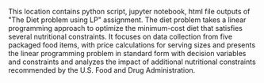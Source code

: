 This location contains python script, jupyter notebook, html file outputs of "The Diet problem using LP" assignment.
The  diet problem takes a linear programming approach to optimize the minimum-cost diet that satisfies several nutritional constraints. It focuses on data collection from five packaged food items, with price calculations for serving sizes and presents the linear programming problem in standard form with decision variables and constraints and analyzes the impact of additional nutritional constraints recommended by the U.S. Food and Drug Administration.
